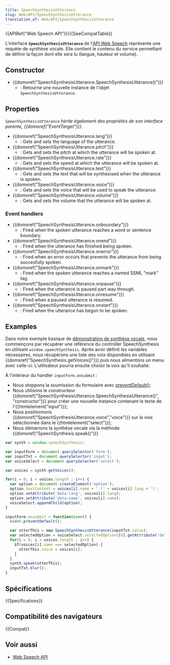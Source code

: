 ```yaml
---
title: SpeechSynthesisUtterance
slug: Web/API/SpeechSynthesisUtterance
translation_of: Web/API/SpeechSynthesisUtterance
---
```


{{APIRef("Web Speech API")}}{{SeeCompatTable}}

L'interface **`SpeechSynthesisUtterance`** de l'[API Web Speech](/fr/docs/Web/API/Web_Speech_API) représente une requète de synthèse vocale. Elle contient le contenu du service permettant de définir la façon dont elle sera lu (langue, hauteur et volume).

## Constructor

- {{domxref("SpeechSynthesisUtterance.SpeechSynthesisUtterance()")}}
  - : Retourne une nouvelle instance de l'objet `SpeechSynthesisUtterance`.

## Properties

_`SpeechSynthesisUtterance` hérite également des propriétés de son interface parente, {{domxref("EventTarget")}}._

- {{domxref("SpeechSynthesisUtterance.lang")}}
  - : Gets and sets the language of the utterance.
- {{domxref("SpeechSynthesisUtterance.pitch")}}
  - : Gets and sets the pitch at which the utterance will be spoken at.
- {{domxref("SpeechSynthesisUtterance.rate")}}
  - : Gets and sets the speed at which the utterance will be spoken at.
- {{domxref("SpeechSynthesisUtterance.text")}}
  - : Gets and sets the text that will be synthesised when the utterance is spoken.
- {{domxref("SpeechSynthesisUtterance.voice")}}
  - : Gets and sets the voice that will be used to speak the utterance.
- {{domxref("SpeechSynthesisUtterance.volume")}}
  - : Gets and sets the volume that the utterance will be spoken at.

### Event handlers

- {{domxref("SpeechSynthesisUtterance.onboundary")}}
  - : Fired when the spoken utterance reaches a word or sentence boundary.
- {{domxref("SpeechSynthesisUtterance.onend")}}
  - : Fired when the utterance has finished being spoken.
- {{domxref("SpeechSynthesisUtterance.onerror")}}
  - : Fired when an error occurs that prevents the utterance from being succesfully spoken.
- {{domxref("SpeechSynthesisUtterance.onmark")}}
  - : Fired when the spoken utterance reaches a named SSML "mark" tag.
- {{domxref("SpeechSynthesisUtterance.onpause")}}
  - : Fired when the utterance is paused part way through.
- {{domxref("SpeechSynthesisUtterance.onresume")}}
  - : Fired when a paused utterance is resumed.
- {{domxref("SpeechSynthesisUtterance.onstart")}}
  - : Fired when the utterance has begun to be spoken.

## Examples

Dans notre exemple basique de [démonstration de synthèse vocale](https://github.com/mdn/dom-examples/tree/main/web-speech-api/speak-easy-synthesis), nous commençons par récupérer une référence du controller SpeechSynthesis en utilisant `window.speechSynthesis`.
Après avoir définit les variables nécessaires, nous récupérons une liste des voix disponibles en utilisant {{domxref("SpeechSynthesis.getVoices()")}} puis nous alimentons un menu avec celle-ci.
L'utilisateur pourra ensuite choisir la voix qu'il souhaite.

À l'intérieur du handler `inputForm.onsubmit`&nbsp;:

- Nous stoppons la soumission du formulaire avec [preventDefault()](/fr/docs/Web/API/Event/preventDefault);
- Nous utilisons le constructeur {{domxref("SpeechSynthesisUtterance.SpeechSynthesisUtterance()", "constructor")}} pour créer une nouvelle instance contenant le texte de l'{{htmlelement("input")}};
- Nous positionnons {{domxref("SpeechSynthesisUtterance.voice","voice")}} sur la voix sélectionnée dans le {{htmlelement("select")}};
- Nous démarrons la synthèse vocale via la méthode {{domxref("SpeechSynthesis.speak()")}}

```js
var synth = window.speechSynthesis;

var inputForm = document.querySelector('form');
var inputTxt = document.querySelector('input');
var voiceSelect = document.querySelector('select');

var voices = synth.getVoices();

for(i = 0; i < voices.length ; i++) {
  var option = document.createElement('option');
  option.textContent = voices[i].name + ' (' + voices[i].lang + ')';
  option.setAttribute('data-lang', voices[i].lang);
  option.setAttribute('data-name', voices[i].name);
  voiceSelect.appendChild(option);
}

inputForm.onsubmit = function(event) {
  event.preventDefault();

  var utterThis = new SpeechSynthesisUtterance(inputTxt.value);
  var selectedOption = voiceSelect.selectedOptions[0].getAttribute('data-name');
  for(i = 0; i < voices.length ; i++) {
    if(voices[i].name === selectedOption) {
      utterThis.voice = voices[i];
    }
  }
  synth.speak(utterThis);
  inputTxt.blur();
}
```

## Spécifications

{{Specifications}}

## Compatibilité des navigateurs

{{Compat}}

## Voir aussi

- [Web Speech API](/fr/docs/Web/API/Web_Speech_API)
